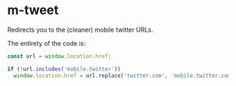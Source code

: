 # m-tweet

Redirects you to the (cleaner) mobile twitter URLs.

The entirety of the code is:

```js
const url = window.location.href;

if (!url.includes('mobile.twitter'))
  window.location.href = url.replace('twitter.com', 'mobile.twitter.com');
```
